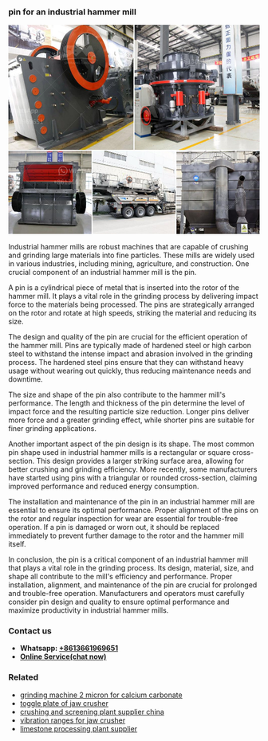 <h3>pin for an industrial hammer mill</h3><img src='1708587153.jpg' alt=''><p>Industrial hammer mills are robust machines that are capable of crushing and grinding large materials into fine particles. These mills are widely used in various industries, including mining, agriculture, and construction. One crucial component of an industrial hammer mill is the pin.</p><p>A pin is a cylindrical piece of metal that is inserted into the rotor of the hammer mill. It plays a vital role in the grinding process by delivering impact force to the materials being processed. The pins are strategically arranged on the rotor and rotate at high speeds, striking the material and reducing its size.</p><p>The design and quality of the pin are crucial for the efficient operation of the hammer mill. Pins are typically made of hardened steel or high carbon steel to withstand the intense impact and abrasion involved in the grinding process. The hardened steel pins ensure that they can withstand heavy usage without wearing out quickly, thus reducing maintenance needs and downtime.</p><p>The size and shape of the pin also contribute to the hammer mill's performance. The length and thickness of the pin determine the level of impact force and the resulting particle size reduction. Longer pins deliver more force and a greater grinding effect, while shorter pins are suitable for finer grinding applications.</p><p>Another important aspect of the pin design is its shape. The most common pin shape used in industrial hammer mills is a rectangular or square cross-section. This design provides a larger striking surface area, allowing for better crushing and grinding efficiency. More recently, some manufacturers have started using pins with a triangular or rounded cross-section, claiming improved performance and reduced energy consumption.</p><p>The installation and maintenance of the pin in an industrial hammer mill are essential to ensure its optimal performance. Proper alignment of the pins on the rotor and regular inspection for wear are essential for trouble-free operation. If a pin is damaged or worn out, it should be replaced immediately to prevent further damage to the rotor and the hammer mill itself.</p><p>In conclusion, the pin is a critical component of an industrial hammer mill that plays a vital role in the grinding process. Its design, material, size, and shape all contribute to the mill's efficiency and performance. Proper installation, alignment, and maintenance of the pin are crucial for prolonged and trouble-free operation. Manufacturers and operators must carefully consider pin design and quality to ensure optimal performance and maximize productivity in industrial hammer mills.</p><h3>Contact us</h3><ul><li><strong>Whatsapp:&nbsp;<a href="https://wa.me/8613661969651">+8613661969651</a></strong></li><li><a href="https://swt.shibang-china.com/?git&amp;zhl&amp;pin for an industrial hammer mill"><strong>Online Service(chat now)</strong></a></li></ul><h3>Related</h3><ul><li><a href='grinding machine 2 micron for calcium carbonate.md'>grinding machine 2 micron for calcium carbonate</a></li><li><a href='toggle plate of jaw crusher.md'>toggle plate of jaw crusher</a></li><li><a href='crushing and screening plant supplier china.md'>crushing and screening plant supplier china</a></li><li><a href='vibration ranges for jaw crusher.md'>vibration ranges for jaw crusher</a></li><li><a href='limestone processing plant supplier.md'>limestone processing plant supplier</a></li></ul>